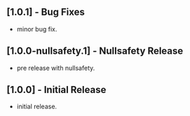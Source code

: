 ## [1.0.1] - Bug Fixes

* minor bug fix.
  
## [1.0.0-nullsafety.1] - Nullsafety Release

* pre release with nullsafety.
   
## [1.0.0] - Initial Release

* initial release.
